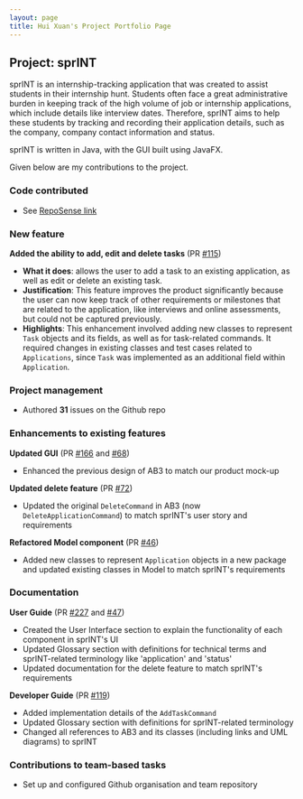 ```yaml
---
layout: page
title: Hui Xuan's Project Portfolio Page
---
```


## Project: sprINT

sprINT is an internship-tracking application that was created to assist students in their internship hunt. Students 
often face a great administrative burden in keeping track of the high volume of job or internship applications, which 
include details like interview dates. Therefore, sprINT aims to help these students by 
tracking and recording their application details, such as the company, company contact information and status.

sprINT is written in Java, with the GUI built using JavaFX. 

Given below are my contributions to the project.

### **Code contributed** 
* See [RepoSense link](https://nus-cs2103-ay2223s2.github.io/tp-dashboard/?search=huixuant&breakdown=true)

### **New feature** 
**Added the ability to add, edit and delete tasks** (PR [#115](https://github.com/AY2223S2-CS2103T-T13-3/tp/pull/115))
  * **What it does**: allows the user to add a task to an existing application, as well as edit or delete an existing task.
  * **Justification**: This feature improves the product significantly because the user can now keep track of other 
    requirements or milestones that are related to the application, like interviews and online assessments, but could
    not be captured previously. 
  * **Highlights**: This enhancement involved adding new classes to represent `Task` objects and its fields, as well as for
    task-related commands. It required changes in existing classes and test cases related to `Applications`, since 
    `Task` was implemented as an additional field within `Application`.

### **Project management**
  * Authored **31** issues on the Github repo

### **Enhancements to existing features**

**Updated GUI** (PR [#166](https://github.com/AY2223S2-CS2103T-T13-3/tp/pull/166) and
  [#68](https://github.com/AY2223S2-CS2103T-T13-3/tp/pull/68))
* Enhanced the previous design of AB3 to match our product mock-up

**Updated delete feature** (PR [#72](https://github.com/AY2223S2-CS2103T-T13-3/tp/pull/72))
* Updated the original `DeleteCommand` in AB3 (now `DeleteApplicationCommand`) to match sprINT's user 
  story and requirements 

**Refactored Model component** (PR [#46](https://github.com/AY2223S2-CS2103T-T13-3/tp/pull/46))
* Added new classes to represent `Application` objects in a new package and updated existing classes in Model to 
  match sprINT's requirements  

### **Documentation**
**User Guide** (PR [#227](https://github.com/AY2223S2-CS2103T-T13-3/tp/pull/227) and [#47](https://github.com/AY2223S2-CS2103T-T13-3/tp/pull/47))
* Created the User Interface section to explain the functionality of each component in sprINT's UI 
* Updated Glossary section with definitions for technical terms and sprINT-related terminology like 'application' 
  and 'status'
* Updated documentation for the delete feature to match sprINT's requirements 

**Developer Guide** (PR [#119](https://github.com/AY2223S2-CS2103T-T13-3/tp/pull/119))
* Added implementation details of the `AddTaskCommand`
* Updated Glossary section with definitions for sprINT-related terminology  
* Changed all references to AB3 and its classes (including links and UML diagrams) to sprINT 

### **Contributions to team-based tasks**
* Set up and configured Github organisation and team repository

